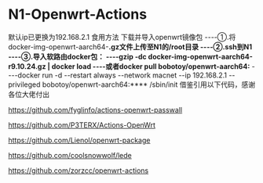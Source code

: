 # N1-Openwrt-Actions
默认ip已更换为192.168.2.1
食用方法
下载并导入openwrt镜像包
----①.将docker-img-openwrt-aarch64-****.gz文件上传至N1的/root目录
----②.ssh到N1
----③.导入软路由docker包：
----gzip -dc docker-img-openwrt-aarch64-r9.10.24.gz | docker load
----或者docker pull bobotoy/openwrt-aarch64:****
----docker run  -d --restart always --network macnet --ip 192.168.2.1  --privileged bobotoy/openwrt-aarch64:****  /sbin/init
借鉴引用以下代码，感谢各位大佬付出

https://github.com/fyglinfo/actions-openwrt-passwall

https://github.com/P3TERX/Actions-OpenWrt

https://github.com/Lienol/openwrt-package

https://github.com/coolsnowwolf/lede

https://github.com/zorzcc/openwrt-actions
